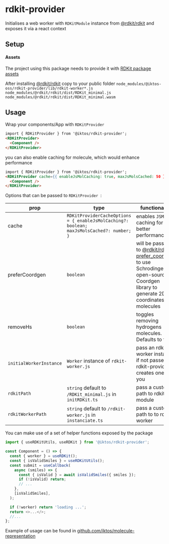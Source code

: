 # rdkit-provider

Initialises a web worker with `RDKitModule` instance from [@rdkit/rdkit](https://github.com/rdkit/rdkit-js) and exposes it via a react context

## Setup

#### Assets

The project using this package needs to provide it with [RDKit package assets](https://github.com/rdkit/rdkit/tree/master/Code/MinimalLib#using-the-rdkit-package-assets)

After installing [@rdkit/rdkit](https://github.com/rdkit/rdkit-js) copy to your public folder
`node_modules/@iktos-oss/rdkit-provider/lib/rdkit-worker*.js`
`node_modules/@rdkit/rdkit/dist/RDKit_minimal.js`
`node_modules/@rdkit/rdkit/dist/RDKit_minimal.wasm`

## Usage

Wrap your components/App with `RDKitProvider`

```html
import { RDKitProvider } from '@iktos/rdkit-provider';
<RDKitProvider>
  <Component />
</RDKitProvider>
```

you can also enable caching for molecule, which would enhance performance

```html
import { RDKitProvider } from '@iktos/rdkit-provider';
<RDKitProvider cache={{ enableJsMolCaching: true, maxJsMolsCached: 50 }}>
  <Component />
</RDKitProvider>
```

Options that can be passed to `RDKitProvider `:

| prop                    | type                                                                                      | functionality                                                                                                                                                                                                                        | required/optional |
| ----------------------- | ----------------------------------------------------------------------------------------- | ------------------------------------------------------------------------------------------------------------------------------------------------------------------------------------------------------------------------------------ | ----------------- |
| cache                   | `RDKitProviderCacheOptions = { enableJsMolCaching?: boolean; maxJsMolsCached?: number; }` | enables `JSMol` caching for better performance                                                                                                                                                                                       | optional          |
| preferCoordgen          | `boolean`                                                                                 | will be passed to [@rdkit/rdkitjs prefer_coordgen](https://docs.rdkitjs.com/interfaces/RDKitModule.html#prefer_coordgen.prefer_coordgen-1) to use Schrodinger’s open-source Coordgen library to generate 2D coordinates of molecules | optional          |
| removeHs                | `boolean`                                                                                 | toggles removing hydrogens molecules. Defaults to true                                                                                                                                                                               | optional          |
| `initialWorkerInstance` | `Worker` instance of `rdkit-worker.js`                                                    | pass an rdkit worker instance, if not passed rdkit-provider creates one for you                                                                                                                                                      | optional          |
| `rdkitPath`             | `string` default to `/RDKit_minimal.js` in `initRDKit.ts`                                 | pass a custom path to rdkit module                                                                                                                                                                                                   | optional          |
| `rdkitWorkerPath`       | `string` default to `/rdkit-worker.js` in `instanciate.ts`                                | pass a custom path to to rdkit worker                                                                                                                                                                                                | optional          |

You can make use of a set of helper functions exposed by the package

```js
import { useRDKitUtils, useRDKit } from '@iktos/rdkit-provider';

const Component = () => {
  const { worker } = useRDKit();
  const { isValidSmiles } = useRDKitUtils();
  const submit = useCallback(
    async (smiles) => {
      const { isValid } = await isValidSmiles({ smiles });
      if (!isValid) return;
      // ...
    },
    [isValidSmiles],
  );

  if (!worker) return 'loading ...';
  return <>...</>;
  //...
};
```

Example of usage can be found in [github.com/iktos/molecule-representation](github.com/iktos/molecule-representation)
